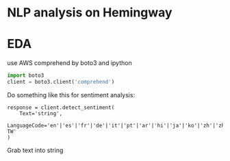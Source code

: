 # NLP analysis on Hemingway
# EDA

use AWS comprehend by boto3 and ipython

```python
import boto3
client = boto3.client('comprehend')

```

Do something like this for sentiment analysis:
```
response = client.detect_sentiment(
    Text='string',
    LanguageCode='en'|'es'|'fr'|'de'|'it'|'pt'|'ar'|'hi'|'ja'|'ko'|'zh'|'zh-TW'
)
```

Grab text into string